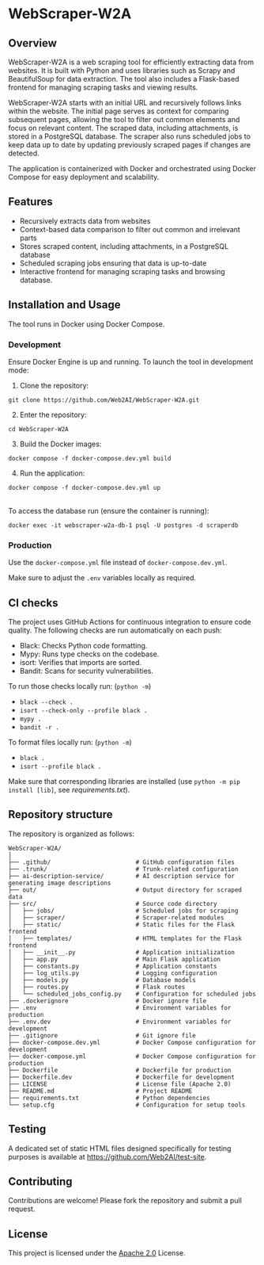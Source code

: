 # WebScraper-W2A

## Overview
WebScraper-W2A is a web scraping tool for efficiently extracting data from websites. It is built with Python and uses libraries such as Scrapy and BeautifulSoup for data extraction. The tool also includes a Flask-based frontend for managing scraping tasks and viewing results.

WebScraper-W2A starts with an initial URL and recursively follows links within the website. The initial page serves as context for comparing subsequent pages, allowing the tool to filter out common elements and focus on relevant content. The scraped data, including attachments, is stored in a PostgreSQL database. The scraper also runs scheduled jobs to keep data up to date by updating previously scraped pages if changes are detected.

The application is containerized with Docker and orchestrated using Docker Compose for easy deployment and scalability.

## Features
- Recursively extracts data from websites
- Context-based data comparison to filter out common and irrelevant parts
- Stores scraped content, including attachments, in a PostgreSQL database
- Scheduled scraping jobs ensuring that data is up-to-date
- Interactive frontend for managing scraping tasks and browsing database.

## Installation and Usage
The tool runs in Docker using Docker Compose.

### Development

Ensure Docker Engine is up and running. To launch the tool in development mode:

1) Clone the repository:
```
git clone https://github.com/Web2AI/WebScraper-W2A.git
```
2) Enter the repository:
```
cd WebScraper-W2A
```
3) Build the Docker images:
```
docker compose -f docker-compose.dev.yml build
```
4) Run the application:
```
docker compose -f docker-compose.dev.yml up
```
\
To access the database run (ensure the container is running):
```
docker exec -it webscraper-w2a-db-1 psql -U postgres -d scraperdb
```

### Production
Use the `docker-compose.yml` file instead of `docker-compose.dev.yml`. 

Make sure to adjust the `.env` variables locally as required.

## CI checks
The project uses GitHub Actions for continuous integration to ensure code quality. The following checks are run automatically on each push:
- Black: Checks Python code formatting.
- Mypy: Runs type checks on the codebase.
- isort: Verifies that imports are sorted.
- Bandit: Scans for security vulnerabilities.

To run those checks locally run: (`python -m`)

- `black --check .` 
- `isort --check-only --profile black .` 
- `mypy .`
- `bandit -r .` 

To format files locally run: (`python -m`)
- `black .`
- `isort --profile black .`

Make sure that corresponding libraries are installed (use `python -m pip install [lib]`, see *requirements.txt*).

## Repository structure
The repository is organized as follows:
```
WebScraper-W2A/
│
├── .github/                        # GitHub configuration files
├── .trunk/                         # Trunk-related configuration
├── ai-description-service/         # AI description service for generating image descriptions
├── out/                            # Output directory for scraped data
├── src/                            # Source code directory
│   ├── jobs/                       # Scheduled jobs for scraping
│   ├── scraper/                    # Scraper-related modules
│   ├── static/                     # Static files for the Flask frontend
│   ├── templates/                  # HTML templates for the Flask frontend
│   ├── __init__.py                 # Application initialization
│   ├── app.py                      # Main Flask application
│   ├── constants.py                # Application constants
│   ├── log_utils.py                # Logging configuration
│   ├── models.py                   # Database models
│   ├── routes.py                   # Flask routes
│   └── scheduled_jobs_config.py    # Configuration for scheduled jobs
├── .dockerignore                   # Docker ignore file
├── .env                            # Environment variables for production
├── .env.dev                        # Environment variables for development
├── .gitignore                      # Git ignore file
├── docker-compose.dev.yml          # Docker Compose configuration for development
├── docker-compose.yml              # Docker Compose configuration for production
├── Dockerfile                      # Dockerfile for production
├── Dockerfile.dev                  # Dockerfile for development
├── LICENSE                         # License file (Apache 2.0)
├── README.md                       # Project README
├── requirements.txt                # Python dependencies
└── setup.cfg                       # Configuration for setup tools
```

## Testing
A dedicated set of static HTML files designed specifically for testing purposes is available at https://github.com/Web2AI/test-site.

## Contributing
Contributions are welcome! Please fork the repository and submit a pull request.

## License
This project is licensed under the [Apache 2.0](LICENSE) License.